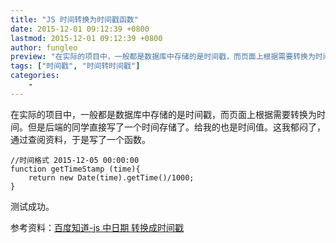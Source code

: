 ```yaml
---
title: "JS 时间转换为时间戳函数"
date: 2015-12-01 09:12:39 +0800
lastmod: 2015-12-01 09:12:39 +0800
author: fungleo
preview: "在实际的项目中，一般都是数据库中存储的是时间戳，而页面上根据需要转换为时间。但是后端的同学直接写了一个时间存储了。给我的也是时间值。这我郁闷了，通过查阅资料，于是写了一个函数。//时间格式2015-12-0500:00:00functiongetTimeStamp(time){returnnewDate(time).getTime()/1000;}测试成功。参考资料：百度知"
tags: ["时间戳", "时间转时间戳"]
categories:
    - 
---
```


在实际的项目中，一般都是数据库中存储的是时间戳，而页面上根据需要转换为时间。但是后端的同学直接写了一个时间存储了。给我的也是时间值。这我郁闷了，通过查阅资料，于是写了一个函数。


```
//时间格式 2015-12-05 00:00:00
function getTimeStamp (time){
	return new Date(time).getTime()/1000;
}
```
测试成功。

参考资料：[百度知道-js 中日期 转换成时间戳](http://zhidao.baidu.com/link?url=ysP1oxq_GtR7MlYVnCZ3u1b82qUzhdavZjS2JA6Rs4aYv1ADStWaaAbtaoZGdFvtHJyo612xZyuw6cjGcofgWq)